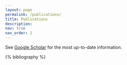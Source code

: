 ```yaml
---
layout: page
permalink: /publications/
title: Publications
description: 
nav: true
nav_order: 2
---
```


<!-- _pages/publications.md -->

<!-- Bibsearch Feature -->

See [Google Scholar](https://scholar.google.com/citations?user=F9mgq3sAAAAJ&hl=en) for the most up-to-date information.

<!-- {% include bib_search.liquid %} -->

<div class="publications">

{% bibliography %}

</div>
